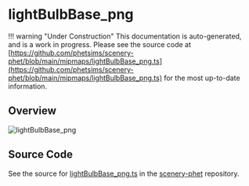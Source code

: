 # lightBulbBase_png

!!! warning "Under Construction"
    This documentation is auto-generated, and is a work in progress. Please see the source code at
    [https://github.com/phetsims/scenery-phet/blob/main/mipmaps/lightBulbBase_png.ts](https://github.com/phetsims/scenery-phet/blob/main/mipmaps/lightBulbBase_png.ts) for the most up-to-date information.

## Overview



<img id="doc-image" alt="lightBulbBase_png">
<script type="module">
import { lightBulbBase_png } from '/lib/scenerystack.esm.min.js';

if ( lightBulbBase_png instanceof HTMLImageElement ) {
  document.querySelector( '#doc-image' ).src = lightBulbBase_png.src;
}
else if ( Array.isArray( lightBulbBase_png ) ) {
  document.querySelector( '#doc-image' ).src = lightBulbBase_png[ 0 ].url;
}
</script>




## Source Code

See the source for [lightBulbBase_png.ts](https://github.com/phetsims/scenery-phet/blob/main/mipmaps/lightBulbBase_png.ts) in the [scenery-phet](https://github.com/phetsims/scenery-phet) repository.
